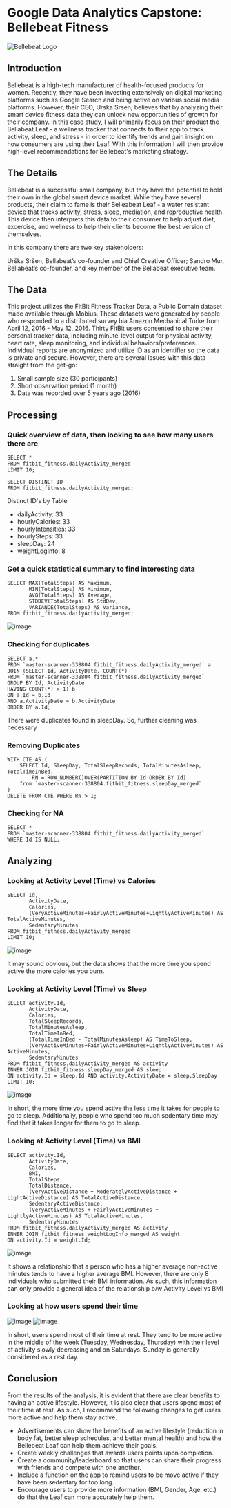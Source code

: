 # Google Data Analytics Capstone: Bellebeat Fitness

![Bellebeat Logo](https://user-images.githubusercontent.com/42982734/174476404-0f292d86-b46e-4239-a9d3-289abeaf9ebc.png)

## Introduction

Bellebeat is a high-tech manufacturer of health-focused products for women. Recently, they have been investing extensively on digital marketing platforms such as Google Search and being active on various social media platforms. However, their CEO, Urska Srsen, believes that by analyzing their smart device fitness data they can unlock new opportunities of growth for their company. In this case study, I will primarily focus on their product the Bellabeat Leaf - a wellness tracker that connects to their app to track activity, sleep, and stress - in order to identify trends and gain insight on how consumers are using their Leaf. With this information I will then provide high-level  recommendations for Bellebeat's marketing strategy.

## The Details
Bellebeat is a successful small company, but they have the potential to hold their own in the global smart device market. While they have several products, their claim to fame is their Belleabeat Leaf - a water resistant device that tracks activity, stress, sleep, mediation, and reproductive health. This device then interprets this data to  their consumer to help adjust diet, excercise, and wellness to help their clients become the best version of themselves.

In this company there are two key stakeholders:

Urška Sršen, Bellabeat’s co-founder and Chief Creative Officer;
Sandro Mur, Bellabeat’s co-founder, and key member of the Bellabeat executive team. 

## The Data
This project utilizes the FitBit Fitness Tracker Data, a Public Domain dataset made available through Mobius. These datasets were generated by people who responded to a distributed survey bia Amazon Mechanical Turke from April 12, 2016 - May 12, 2016. Thirty FitBit users consented to share their personal tracker data, including minute-level output for physical activity, heart rate, sleep monitoring, and individual behaviors/preferences. Individual reports are anonymized and utilize ID as an identifier so the data is private and secure. However, there are several issues with this data straight from the get-go:

1. Small sample size (30 participants)
2. Short observation period (1 month)
3. Data was recorded over 5 years ago (2016)

## Processing
### Quick overview of data, then looking to see how many users there are
~~~
SELECT *
FROM fitbit_fitness.dailyActivity_merged
LIMIT 10;

SELECT DISTINCT ID
FROM fitbit_fitness.dailyActivity_merged;
~~~
Distinct ID's by Table
- dailyActivity: 33
- hourlyCalories: 33
- hourlyIntensities: 33
- hourlySteps: 33
- sleepDay: 24
- weightLogInfo: 8

### Get a quick statistical summary to find interesting data
~~~
SELECT MAX(TotalSteps) AS Maximum,
       MIN(TotalSteps) AS Minimum,
       AVG(TotalSteps) AS Average,
       STDDEV(TotalSteps) AS StdDev,
       VARIANCE(TotalSteps) AS Variance,
FROM fitbit_fitness.dailyActivity_merged;
~~~
![image](https://user-images.githubusercontent.com/42982734/174471414-37012bed-29db-41c7-96ec-ecb166ba97d6.png)

### Checking for duplicates
~~~
SELECT a.*
FROM `master-scanner-338804.fitbit_fitness.dailyActivity_merged` a
JOIN (SELECT Id, ActivityDate, COUNT(*)
FROM `master-scanner-338804.fitbit_fitness.dailyActivity_merged`
GROUP BY Id, ActivityDate
HAVING COUNT(*) > 1) b
ON a.Id = b.Id
AND a.ActivityDate = b.ActivityDate
ORDER BY a.Id;
~~~

There were duplicates found in sleepDay. So, further cleaning was necessary

### Removing Duplicates
~~~
WITH CTE AS (
    SELECT Id, SleepDay, TotalSleepRecords, TotalMinutesAsleep, TotalTimeInBed,
        RN = ROW_NUMBER()OVER(PARTITION BY Id ORDER BY Id)
    from `master-scanner-338804.fitbit_fitness.sleepDay_merged`
)
DELETE FROM CTE WHERE RN > 1;
~~~

### Checking for NA
~~~
SELECT *
FROM `master-scanner-338804.fitbit_fitness.dailyActivity_merged`
WHERE Id IS NULL;
~~~


## Analyzing
### Looking at Activity Level (Time) vs Calories
~~~
SELECT Id, 
       ActivityDate,
       Calories,
       (VeryActiveMinutes+FairlyActiveMinutes+LightlyActiveMinutes) AS TotalActiveMinutes, 
       SedentaryMinutes
FROM fitbit_fitness.dailyActivity_merged
LIMIT 10;
~~~
![image](https://user-images.githubusercontent.com/42982734/174474102-8b4bad4d-23fe-4460-9848-acada9729d16.png)

It may sound obvious, but the data shows that the more time you spend active the more calories you burn.

### Looking at Activity Level (Time) vs Sleep
~~~
SELECT activity.Id, 
       ActivityDate, 
       Calories, 
       TotalSleepRecords, 
       TotalMinutesAsleep, 
       TotalTimeInBed, 
       (TotalTimeInBed - TotalMinutesAsleep) AS TimeToSleep,
       (VeryActiveMinutes+FairlyActiveMinutes+LightlyActiveMinutes) AS ActiveMinutes, 
       SedentaryMinutes
FROM fitbit_fitness.dailyActivity_merged AS activity
INNER JOIN fitbit_fitness.sleepDay_merged AS sleep
ON activity.Id = sleep.Id AND activity.ActivityDate = sleep.SleepDay
LIMIT 10;
~~~
![image](https://user-images.githubusercontent.com/42982734/174474310-abc7a87a-60d7-455d-ad69-598f365443fa.png)

In short, the more time you spend active the less time it takes for people to go to sleep. 
Additionally, people who spend too much sedentary time may find that it takes longer for them to go to sleep.

### Looking at Activity Level (Time) vs BMI
~~~
SELECT activity.Id,
       ActivityDate,
       Calories, 
       BMI, 
       TotalSteps, 
       TotalDistance, 
       (VeryActiveDistance + ModeratelyActiveDistance + LightActiveDistance) AS TotalActiveDistance,
       SedentaryActiveDistance, 
       (VeryActiveMinutes + FairlyActiveMinutes + LightlyActiveMinutes) AS TotalActiveMinutes, 
       SedentaryMinutes
FROM fitbit_fitness.dailyActivity_merged AS activity
INNER JOIN fitbit_fitness.weightLogInfo_merged AS weight
ON activity.Id = weight.Id;
~~~~
![image](https://user-images.githubusercontent.com/42982734/174474389-0ffcc7f3-7f4e-4665-aac7-d2092af5208e.png)

It shows a relationship that a person who has a higher average non-active minutes tends to have a higher average BMI. 
However, there are only 8 individuals who submitted their BMI information.
As such, this information can only provide a general idea of the relationship b/w Activity Level vs BMI

### Looking at how users spend their time
![image](https://user-images.githubusercontent.com/42982734/174474538-eaf9d89d-8f77-42ba-b864-e34699a50ae5.png)
![image](https://user-images.githubusercontent.com/42982734/174474744-ba90225f-a85c-4268-b3fa-c076fc237b2a.png)

In short, users spend most of their time at rest.
They tend to be more active in the middle of the week (Tuesday, Wednesday, Thursday) with their level of activity slowly decreasing and on Saturdays.
Sunday is generally considered as a rest day.

## Conclusion
From the results of the analysis, it is evident that there are clear benefits to having an active lifestyle. 
However, it is also clear that users spend most of their time at rest. 
As such, I recommend the following changes to get users more active and help them stay active.

- Advertisements can show the benefits of an active lifestyle (reduction in body fat, better sleep schedules, and better mental health) and how the Bellebeat Leaf can help them achieve their goals.
- Create weekly challenges that awards users points upon completion.
- Create a community/leaderboard so that users can share their progress with friends and compete with one another.
- Include a function on the app to remind users to be move active if they have been sedentary for too long.
- Encourage users to provide more information (BMI, Gender, Age, etc.) do that the Leaf can more accurately help them.
